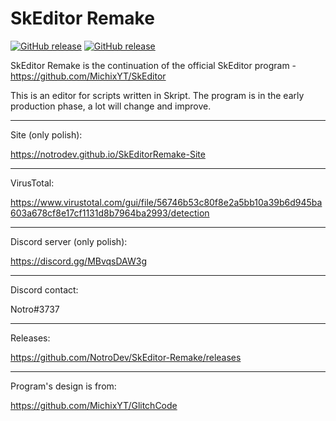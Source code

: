 # SkEditor Remake
[![GitHub release](https://img.shields.io/github/v/release/NotroDev/SkEditor-Remake.svg)](../../releases/latest)
[![GitHub release](https://img.shields.io/github/issues/NotroDev/SkEditor-Remake)](../../issues)

SkEditor Remake is the continuation of the official SkEditor program - https://github.com/MichixYT/SkEditor

This is an editor for scripts written in Skript. The program is in the early production phase, a lot will change and improve.

***

Site (only polish): 

https://notrodev.github.io/SkEditorRemake-Site

***

VirusTotal:

https://www.virustotal.com/gui/file/56746b53c80f8e2a5bb10a39b6d945ba603a678cf8e17cf1131d8b7964ba2993/detection

***

Discord server (only polish):

https://discord.gg/MBvqsDAW3g

***

Discord contact:

Notro#3737

***

Releases:

https://github.com/NotroDev/SkEditor-Remake/releases

***

Program's design is from: 

https://github.com/MichixYT/GlitchCode
